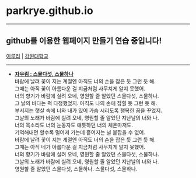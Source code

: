 # parkrye.github.io 

***

## github를 이용한 웹페이지 만들기 연습 중입니다!

[이루리](http://eruri.kangwon.ac.kr "이루리 이동") | [강원대학교](https://www.kangwon.ac.kr "강원대학교 이동")

***

 - **[자우림 : 스물다섯, 스물하나](https://www.youtube.com/watch?v=qvJ1FHRR1n8 "노래 듣기")**   
  바람에 날려 꽃이 지는 계절엔 아직도 너의 손을 잡은 듯 그런 듯 해.   
  그때는 아직 꽃이 아름다운 걸 지금처럼 사무치게 알지 못했어.   
  너의 향기가 바람에 실려 오네, 영원할 줄 알았던 스물다섯, 스물하나.   
  그 날의 바다는 퍽 다정했었지. 아직도 나의 손에 잡힐 듯 그런 듯 해.   
  부서지는 햇살 속에 너와 내가 있어 가슴 시리도록 행복한 꿈을 꾸었지.   
  그날의 노래가 바람에 실려 오네, 영원할 줄 알았던 지난날의 너와 나.   
  너의 목소리도 너의 눈동자도 애틋하던 너의 체온마저도.   
  기억해내면 할수록 멀어져 가는데 흩어지는 널 붙잡을 수 없어.   
  바람에 날려 꽃이 지는 계절엔 아직도 너의 손을 잡은 듯 그런 듯 해.   
  그때는 아직 네가 아름다운 걸 지금처럼 사무치게 알지 못했어.   
  너의 향기가 바람에 실려 오네, 영원할 줄 알았던 스물다섯, 스물하나.   
  그날의 노래가 바람에 실려 오네, 영원할 줄 알았던 지난날의 너와 나.   
  영원할 줄 알았던 스물다섯, 스물하나. 스물다섯, 스물하나.
